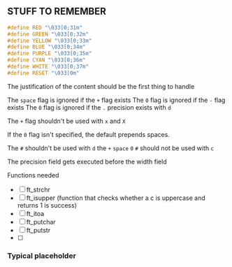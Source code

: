## STUFF TO REMEMBER

```c
#define RED "\033[0;31m"
#define GREEN "\033[0;32m"
#define YELLOW "\033[0;33m"
#define BLUE "\033[0;34m"
#define PURPLE "\033[0;35m"
#define CYAN "\033[0;36m"
#define WHITE "\033[0;37m"
#define RESET "\033[0m"
```

The justification of the content should be the first thing 
to handle

The `space` flag is ignored if the `+` flag exists
The `0` flag is ignored if the `-` flag exists
The `0` flag is ignored if the `.` precision exists with `d`

The `+` flag shouldn't be used with `x` and `X`

If the `0` flag isn't specified, the default prepends spaces.

The `#` shouldn't be used with `d`
the `+` `space` `0` `#` should not be used with `c`

The precision field gets executed before the width field

 
Functions needed

- [ ] ft_strchr
- [ ] ft_isupper (function that checks whether a c is uppercase and returns 1 is success)
- [ ] ft_itoa
- [ ] ft_putchar
- [ ] ft_putstr
- [ ] 


### Typical placeholder

